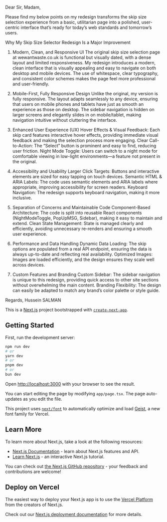 Dear Sir, Madam,

Please find my below points on my redesign transforms the skip size selection experience from a basic, utilitarian page into a polished, user-centric interface that’s ready for today’s web standards and tomorrow’s users.

Why My Skip Size Selector Redesign Is a Major Improvement

1. Modern, Clean, and Responsive UI
The original skip size selection page at wewantwaste.co.uk is functional but visually dated, with a dense layout and limited responsiveness. My redesign introduces a modern, clean interface that is visually appealing and easy to navigate on both desktop and mobile devices. The use of whitespace, clear typography, and consistent color schemes makes the page feel more professional and user-friendly.

2. Mobile-First, Fully Responsive Design
Unlike the original, my version is fully responsive. The layout adapts seamlessly to any device, ensuring that users on mobile phones and tablets have just as smooth an experience as those on desktop. The sidebar navigation is hidden on larger screens and elegantly slides in on mobile/tablet, making navigation intuitive without cluttering the interface.

3. Enhanced User Experience (UX)
Hover Effects & Visual Feedback: Each skip card features interactive hover effects, providing immediate visual feedback and making the selection process more engaging.
Clear Call-to-Action: The “Select” button is prominent and easy to find, reducing user friction.
Night Mode Toggle: Users can switch to a night mode for comfortable viewing in low-light environments—a feature not present in the original.

4. Accessibility and Usability
Larger Click Targets: Buttons and interactive elements are sized for easy tapping on touch devices.
Semantic HTML & ARIA Labels: The code uses semantic elements and ARIA labels where appropriate, improving accessibility for screen readers.
Keyboard Navigation: The redesign supports keyboard navigation, making it more inclusive.

5. Separation of Concerns and Maintainable Code
Component-Based Architecture: The code is split into reusable React components (NightModeToggle, PopUpMSG, Sidebar), making it easy to maintain and extend.
Clean State Management: State is managed clearly and efficiently, avoiding unnecessary re-renders and ensuring a smooth user experience.

6. Performance and Data Handling
Dynamic Data Loading: The skip options are populated from a real API endpoint, ensuring the data is always up-to-date and reflecting real availability.
Optimized Images: Images are loaded efficiently, and the design ensures they scale well across devices.

7. Custom Features and Branding
Custom Sidebar: The sidebar navigation is unique to this redesign, providing quick access to other site sections without overwhelming the main content.
Branding Flexibility: The design can easily be adapted to match any brand’s color palette or style guide.


Regards,
Hussein SALMAN




This is a [Next.js](https://nextjs.org) project bootstrapped with [`create-next-app`](https://nextjs.org/docs/app/api-reference/cli/create-next-app).

## Getting Started

First, run the development server:

```bash
npm run dev
# or
yarn dev
# or
pnpm dev
# or
bun dev
```

Open [http://localhost:3000](http://localhost:3000) with your browser to see the result.

You can start editing the page by modifying `app/page.tsx`. The page auto-updates as you edit the file.

This project uses [`next/font`](https://nextjs.org/docs/app/building-your-application/optimizing/fonts) to automatically optimize and load [Geist](https://vercel.com/font), a new font family for Vercel.

## Learn More

To learn more about Next.js, take a look at the following resources:

- [Next.js Documentation](https://nextjs.org/docs) - learn about Next.js features and API.
- [Learn Next.js](https://nextjs.org/learn) - an interactive Next.js tutorial.

You can check out [the Next.js GitHub repository](https://github.com/vercel/next.js) - your feedback and contributions are welcome!

## Deploy on Vercel

The easiest way to deploy your Next.js app is to use the [Vercel Platform](https://vercel.com/new?utm_medium=default-template&filter=next.js&utm_source=create-next-app&utm_campaign=create-next-app-readme) from the creators of Next.js.

Check out our [Next.js deployment documentation](https://nextjs.org/docs/app/building-your-application/deploying) for more details.
